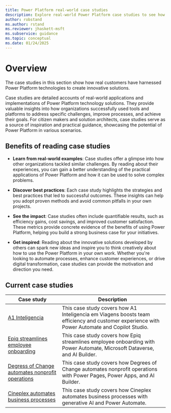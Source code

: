 ```yaml
---
title: Power Platform real-world case studies
description: Explore real-world Power Platform case studies to see how customers create innovative solutions, improve processes, and achieve goals.
author: robstand
ms.author: rstand
ms.reviewer: jhaskett-msft
ms.subservice: guidance
ms.topic: conceptual
ms.date: 01/24/2025
---
```


# Overview

The case studies in this section show how real customers have harnessed Power Platform technologies to create innovative solutions.

Case studies are detailed accounts of real-world applications and implementations of Power Platform technology solutions. They provide valuable insights into how organizations successfully used tools and platforms to address specific challenges, improve processes, and achieve their goals. For citizen makers and solution architects, case studies serve as a source of inspiration and practical guidance, showcasing the potential of Power Platform in various scenarios.

## Benefits of reading case studies

- **Learn from real-world examples**: Case studies offer a glimpse into how other organizations tackled similar challenges. By reading about their experiences, you can gain a better understanding of the practical applications of Power Platform and how it can be used to solve complex problems.

- **Discover best practices**: Each case study highlights the strategies and best practices that led to successful outcomes. These insights can help you adopt proven methods and avoid common pitfalls in your own projects.

- **See the impact**: Case studies often include quantifiable results, such as efficiency gains, cost savings, and improved customer satisfaction. These metrics provide concrete evidence of the benefits of using Power Platform, helping you build a strong business case for your initiatives.

- **Get inspired**: Reading about the innovative solutions developed by others can spark new ideas and inspire you to think creatively about how to use the Power Platform in your own work. Whether you're looking to automate processes, enhance customer experiences, or drive digital transformation, case studies can provide the motivation and direction you need.
 
## Current case studies

| Case study | Description |
| --- | --- |
| [A1 Inteligencia](boost-efficiency-experience-case-study.md) | This case study covers how A1 Inteligencia em Viagens boosts team efficiency and customer experience with Power Automate and Copilot Studio. |
| [Epiq streamlines employee onboarding](streamline-employee-onboarding.md) | This case study covers how Epiq streamlines employee onboarding with Power Automate, Microsoft Dataverse, and AI Builder. |
| [Degress of Change automates nonprofit operations](nonprofit.md) | This case study covers how Degrees of Change automates nonprofit operations with Power Pages, Power Apps, and AI Builder. |
| [Cineplex automates business processes](automate-business-processes.md) | This case study covers how Cineplex automates business processes with generative AI and Power Automate. |
